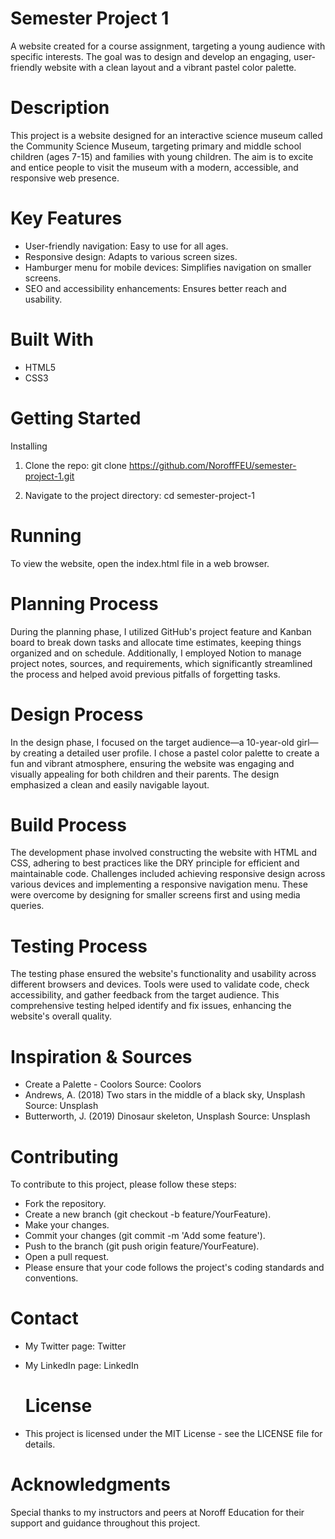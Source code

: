 # Semester Project 1
A website created for a course assignment, targeting a young audience with specific interests. The goal was to design and develop an engaging, user-friendly website with a clean layout and a vibrant pastel color palette.


# Description
This project is a website designed for an interactive science museum called the Community Science Museum, targeting primary and middle school children (ages 7-15) and families with young children. The aim is to excite and entice people to visit the museum with a modern, accessible, and responsive web presence.

# Key Features
- User-friendly navigation: Easy to use for all ages.
- Responsive design: Adapts to various screen sizes.
- Hamburger menu for mobile devices: Simplifies navigation on smaller screens.
- SEO and accessibility enhancements: Ensures better reach and usability.

# Built With
- HTML5
- CSS3

# Getting Started
Installing
1. Clone the repo: 
git clone https://github.com/NoroffFEU/semester-project-1.git

2. Navigate to the project directory:
cd semester-project-1

# Running
To view the website, open the index.html file in a web browser.

# Planning Process
During the planning phase, I utilized GitHub's project feature and Kanban board to break down tasks and allocate time estimates, keeping things organized and on schedule. Additionally, I employed Notion to manage project notes, sources, and requirements, which significantly streamlined the process and helped avoid previous pitfalls of forgetting tasks.

# Design Process
In the design phase, I focused on the target audience—a 10-year-old girl—by creating a detailed user profile. I chose a pastel color palette to create a fun and vibrant atmosphere, ensuring the website was engaging and visually appealing for both children and their parents. The design emphasized a clean and easily navigable layout.

# Build Process
The development phase involved constructing the website with HTML and CSS, adhering to best practices like the DRY principle for efficient and maintainable code. Challenges included achieving responsive design across various devices and implementing a responsive navigation menu. These were overcome by designing for smaller screens first and using media queries.

# Testing Process
The testing phase ensured the website's functionality and usability across different browsers and devices. Tools were used to validate code, check accessibility, and gather feedback from the target audience. This comprehensive testing helped identify and fix issues, enhancing the website's overall quality.

# Inspiration & Sources
- Create a Palette - Coolors
Source: Coolors
- Andrews, A. (2018) Two stars in the middle of a black sky, Unsplash
Source: Unsplash
- Butterworth, J. (2019) Dinosaur skeleton, Unsplash
Source: Unsplash

# Contributing
To contribute to this project, please follow these steps:

- Fork the repository.
- Create a new branch (git checkout -b feature/YourFeature).
- Make your changes.
- Commit your changes (git commit -m 'Add some feature').
- Push to the branch (git push origin feature/YourFeature).
- Open a pull request.
- Please ensure that your code follows the project's coding standards and conventions.

# Contact
- My Twitter page: Twitter
- My LinkedIn page: LinkedIn

  # License
- This project is licensed under the MIT License - see the LICENSE file for details.

# Acknowledgments
Special thanks to my instructors and peers at Noroff Education for their support and guidance throughout this project.

